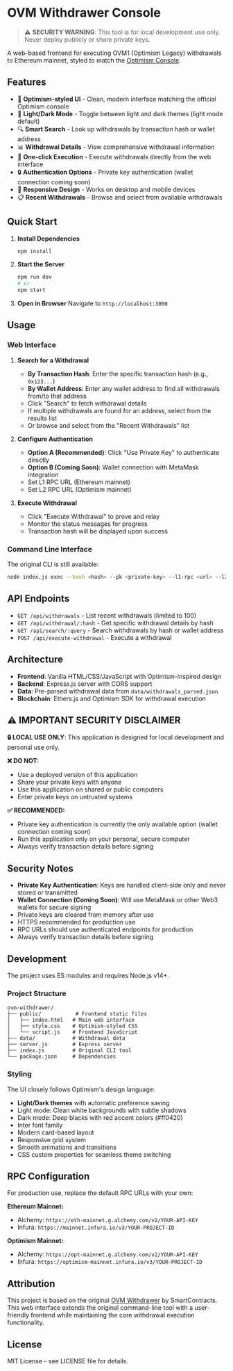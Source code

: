 # OVM Withdrawer Console

> ⚠️ **SECURITY WARNING**: This tool is for local development use only. Never deploy publicly or share private keys.

A web-based frontend for executing OVM1 (Optimism Legacy) withdrawals to Ethereum mainnet, styled to match the [Optimism Console](https://console.optimism.io/).

## Features

- 🎨 **Optimism-styled UI** - Clean, modern interface matching the official Optimism console
- 🌙 **Light/Dark Mode** - Toggle between light and dark themes (light mode default)
- 🔍 **Smart Search** - Look up withdrawals by transaction hash or wallet address
- 📊 **Withdrawal Details** - View comprehensive withdrawal information
- 🚀 **One-click Execution** - Execute withdrawals directly from the web interface
- 🔒 **Authentication Options** - Private key authentication (wallet connection coming soon)
- 📱 **Responsive Design** - Works on desktop and mobile devices
- 📋 **Recent Withdrawals** - Browse and select from available withdrawals

## Quick Start

1. **Install Dependencies**

   ```bash
   npm install
   ```

2. **Start the Server**

   ```bash
   npm run dev
   # or
   npm start
   ```

3. **Open in Browser**
   Navigate to `http://localhost:3000`

## Usage

### Web Interface

1. **Search for a Withdrawal**

   - **By Transaction Hash**: Enter the specific transaction hash (e.g., `0x123...`)
   - **By Wallet Address**: Enter any wallet address to find all withdrawals from/to that address
   - Click "Search" to fetch withdrawal details
   - If multiple withdrawals are found for an address, select from the results list
   - Or browse and select from the "Recent Withdrawals" list

2. **Configure Authentication**

   - **Option A (Recommended)**: Click "Use Private Key" to authenticate directly
   - **Option B (Coming Soon)**: Wallet connection with MetaMask integration
   - Set L1 RPC URL (Ethereum mainnet)
   - Set L2 RPC URL (Optimism mainnet)

3. **Execute Withdrawal**
   - Click "Execute Withdrawal" to prove and relay
   - Monitor the status messages for progress
   - Transaction hash will be displayed upon success

### Command Line Interface

The original CLI is still available:

```bash
node index.js exec --hash <hash> --pk <private-key> --l1-rpc <url> --l2-rpc <url>
```

## API Endpoints

- `GET /api/withdrawals` - List recent withdrawals (limited to 100)
- `GET /api/withdrawal/:hash` - Get specific withdrawal details by hash
- `GET /api/search/:query` - Search withdrawals by hash or wallet address
- `POST /api/execute-withdrawal` - Execute a withdrawal

## Architecture

- **Frontend**: Vanilla HTML/CSS/JavaScript with Optimism-inspired design
- **Backend**: Express.js server with CORS support
- **Data**: Pre-parsed withdrawal data from `data/withdrawals_parsed.json`
- **Blockchain**: Ethers.js and Optimism SDK for withdrawal execution

## ⚠️ IMPORTANT SECURITY DISCLAIMER

**🔒 LOCAL USE ONLY**: This application is designed for local development and personal use only.

**❌ DO NOT:**

- Use a deployed version of this application
- Share your private keys with anyone
- Use this application on shared or public computers
- Enter private keys on untrusted systems

**✅ RECOMMENDED:**

- Private key authentication is currently the only available option (wallet connection coming soon)
- Run this application only on your personal, secure computer
- Always verify transaction details before signing

## Security Notes

- **Private Key Authentication**: Keys are handled client-side only and never stored or transmitted
- **Wallet Connection (Coming Soon)**: Will use MetaMask or other Web3 wallets for secure signing
- Private keys are cleared from memory after use
- HTTPS recommended for production use
- RPC URLs should use authenticated endpoints for production
- Always verify transaction details before signing

## Development

The project uses ES modules and requires Node.js v14+.

### Project Structure

```
ovm-withdrawer/
├── public/           # Frontend static files
│   ├── index.html   # Main web interface
│   ├── style.css    # Optimism-styled CSS
│   └── script.js    # Frontend JavaScript
├── data/            # Withdrawal data
├── server.js        # Express server
├── index.js         # Original CLI tool
└── package.json     # Dependencies
```

### Styling

The UI closely follows Optimism's design language:

- **Light/Dark themes** with automatic preference saving
- Light mode: Clean white backgrounds with subtle shadows
- Dark mode: Deep blacks with red accent colors (#ff0420)
- Inter font family
- Modern card-based layout
- Responsive grid system
- Smooth animations and transitions
- CSS custom properties for seamless theme switching

## RPC Configuration

For production use, replace the default RPC URLs with your own:

**Ethereum Mainnet:**

- Alchemy: `https://eth-mainnet.g.alchemy.com/v2/YOUR-API-KEY`
- Infura: `https://mainnet.infura.io/v3/YOUR-PROJECT-ID`

**Optimism Mainnet:**

- Alchemy: `https://opt-mainnet.g.alchemy.com/v2/YOUR-API-KEY`
- Infura: `https://optimism-mainnet.infura.io/v3/YOUR-PROJECT-ID`

## Attribution

This project is based on the original [OVM Withdrawer](https://github.com/smartcontracts/ovm-withdrawer) by SmartContracts. This web interface extends the original command-line tool with a user-friendly frontend while maintaining the core withdrawal execution functionality.

## License

MIT License - see LICENSE file for details.
